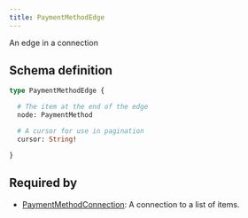 ```yaml
---
title: PaymentMethodEdge
---
```


An edge in a connection

## Schema definition
```graphql
type PaymentMethodEdge {

  # The item at the end of the edge
  node: PaymentMethod 

  # A cursor for use in pagination
  cursor: String! 

}
```
## Required by
* [PaymentMethodConnection](graphql/schema/paymentmethodconnection.md): A connection to a list of items.
